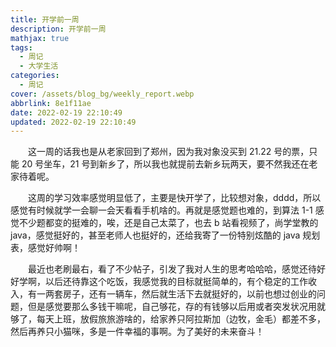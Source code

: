 ```yaml
---
title: 开学前一周
description: 开学前一周
mathjax: true
tags:
  - 周记
  - 大学生活
categories:
  - 周记
cover: /assets/blog_bg/weekly_report.webp
abbrlink: 8e1f11ae
date: 2022-02-19 22:10:49
updated: 2022-02-19 22:10:49
---
```


&emsp;&emsp;这一周的话我也是从老家回到了郑州，因为我对象没买到 21.22 号的票，只能 20 号坐车，21 号到新乡了，所以我也就提前去新乡玩两天，要不然我还在老家待着呢。

&emsp;&emsp;这周的学习效率感觉明显低了，主要是快开学了，比较想对象，dddd，所以感觉有时候就学一会聊一会天看看手机啥的。再就是感觉题也难的，到算法 1-1 感觉不少题都变的挺难的，唉，还是自己太菜了，也去 b 站看视频了，尚学堂教的 java，感觉挺好的，甚至老师人也挺好的，还给我寄了一份特别炫酷的 java 规划表，感觉好帅啊！

&emsp;&emsp;最近也老刷最右，看了不少帖子，引发了我对人生的思考哈哈哈，感觉还待好好学啊，以后还待靠这个吃饭，我感觉我的目标就挺简单的，有个稳定的工作收入，有一两套房子，还有一辆车，然后就生活下去就挺好的，以前也想过创业的问题，但是感觉要那么多钱干嘛呢，自己够花，存的有钱够以后用或者突发状况用就够了，每天上班，放假旅旅游啥的，给家养只阿拉斯加（边牧，金毛）都差不多，然后再养只小猫咪，多是一件幸福的事啊。为了美好的未来奋斗！

